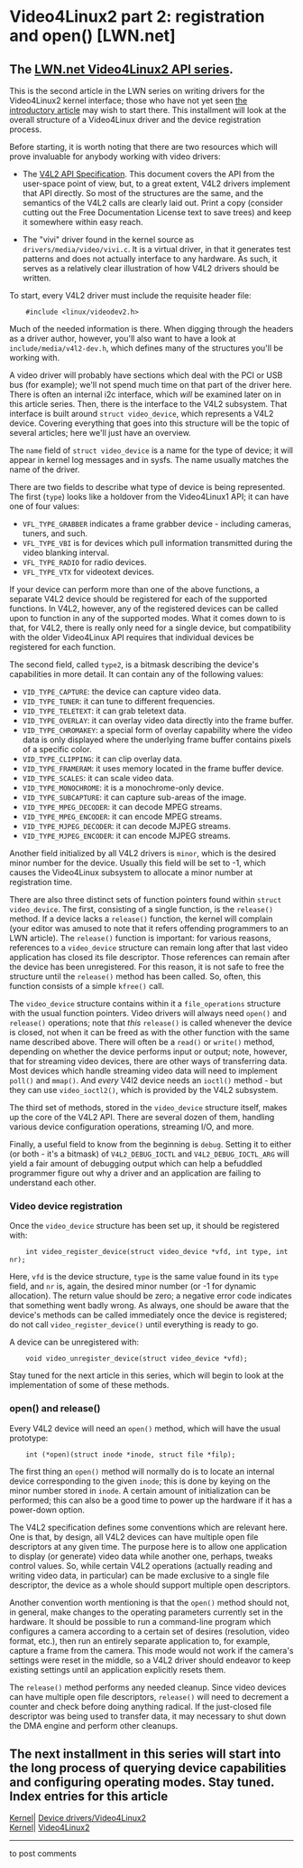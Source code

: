 # Video4Linux2 part 2: registration and open() [LWN.net]

The [LWN.net Video4Linux2 API series](http://lwn.net/Articles/203924/).   
---  
This is the second article in the LWN series on writing drivers for the Video4Linux2 kernel interface; those who have not yet seen [the introductory article](http://lwn.net/Articles/203924/) may wish to start there. This installment will look at the overall structure of a Video4Linux driver and the device registration process. 

Before starting, it is worth noting that there are two resources which will prove invaluable for anybody working with video drivers: 

  * The [V4L2 API Specification](http://v4l2spec.bytesex.org/spec/book1.htm). This document covers the API from the user-space point of view, but, to a great extent, V4L2 drivers implement that API directly. So most of the structures are the same, and the semantics of the V4L2 calls are clearly laid out. Print a copy (consider cutting out the Free Documentation License text to save trees) and keep it somewhere within easy reach. 

  * The "vivi" driver found in the kernel source as `drivers/media/video/vivi.c`. It is a virtual driver, in that it generates test patterns and does not actually interface to any hardware. As such, it serves as a relatively clear illustration of how V4L2 drivers should be written. 




To start, every V4L2 driver must include the requisite header file: 
    
    
        #include <linux/videodev2.h>
    

Much of the needed information is there. When digging through the headers as a driver author, however, you'll also want to have a look at `include/media/v4l2-dev.h`, which defines many of the structures you'll be working with. 

A video driver will probably have sections which deal with the PCI or USB bus (for example); we'll not spend much time on that part of the driver here. There is often an internal i2c interface, which _will_ be examined later on in this article series. Then, there is the interface to the V4L2 subsystem. That interface is built around `struct video_device`, which represents a V4L2 device. Covering everything that goes into this structure will be the topic of several articles; here we'll just have an overview. 

The `name` field of `struct video_device` is a name for the type of device; it will appear in kernel log messages and in sysfs. The name usually matches the name of the driver. 

There are two fields to describe what type of device is being represented. The first (`type`) looks like a holdover from the Video4Linux1 API; it can have one of four values: 

  * `VFL_TYPE_GRABBER` indicates a frame grabber device - including cameras, tuners, and such. 
  * `VFL_TYPE_VBI` is for devices which pull information transmitted during the video blanking interval. 
  * `VFL_TYPE_RADIO` for radio devices. 
  * `VFL_TYPE_VTX` for videotext devices. 



If your device can perform more than one of the above functions, a separate V4L2 device should be registered for each of the supported functions. In V4L2, however, any of the registered devices can be called upon to function in any of the supported modes. What it comes down to is that, for V4L2, there is really only need for a single device, but compatibility with the older Video4Linux API requires that individual devices be registered for each function. 

The second field, called `type2`, is a bitmask describing the device's capabilities in more detail. It can contain any of the following values: 

  * `VID_TYPE_CAPTURE`: the device can capture video data. 
  * `VID_TYPE_TUNER`: it can tune to different frequencies. 
  * `VID_TYPE_TELETEXT`: it can grab teletext data. 
  * `VID_TYPE_OVERLAY`: it can overlay video data directly into the frame buffer. 
  * `VID_TYPE_CHROMAKEY`: a special form of overlay capability where the video data is only displayed where the underlying frame buffer contains pixels of a specific color. 
  * `VID_TYPE_CLIPPING`: it can clip overlay data. 
  * `VID_TYPE_FRAMERAM`: it uses memory located in the frame buffer device. 
  * `VID_TYPE_SCALES`: it can scale video data. 
  * `VID_TYPE_MONOCHROME`: it is a monochrome-only device. 
  * `VID_TYPE_SUBCAPTURE`: it can capture sub-areas of the image. 
  * `VID_TYPE_MPEG_DECODER`: it can decode MPEG streams. 
  * `VID_TYPE_MPEG_ENCODER`: it can encode MPEG streams. 
  * `VID_TYPE_MJPEG_DECODER`: it can decode MJPEG streams. 
  * `VID_TYPE_MJPEG_ENCODER`: it can encode MJPEG streams. 



Another field initialized by all V4L2 drivers is `minor`, which is the desired minor number for the device. Usually this field will be set to -1, which causes the Video4Linux subsystem to allocate a minor number at registration time. 

There are also three distinct sets of function pointers found within `struct video_device`. The first, consisting of a single function, is the `release()` method. If a device lacks a `release()` function, the kernel will complain (your editor was amused to note that it refers offending programmers to an LWN article). The `release()` function is important: for various reasons, references to a `video_device` structure can remain long after that last video application has closed its file descriptor. Those references can remain after the device has been unregistered. For this reason, it is not safe to free the structure until the `release()` method has been called. So, often, this function consists of a simple `kfree()` call. 

The `video_device` structure contains within it a `file_operations` structure with the usual function pointers. Video drivers will always need `open()` and `release()` operations; note that _this_ `release()` is called whenever the device is closed, not when it can be freed as with the other function with the same name described above. There will often be a `read()` or `write()` method, depending on whether the device performs input or output; note, however, that for streaming video devices, there are other ways of transferring data. Most devices which handle streaming video data will need to implement `poll()` and `mmap()`. And _every_ V4l2 device needs an `ioctl()` method - but they can use `video_ioctl2()`, which is provided by the V4L2 subsystem. 

The third set of methods, stored in the `video_device` structure itself, makes up the core of the V4L2 API. There are several dozen of them, handling various device configuration operations, streaming I/O, and more. 

Finally, a useful field to know from the beginning is `debug`. Setting it to either (or both - it's a bitmask) of `V4L2_DEBUG_IOCTL` and `V4L2_DEBUG_IOCTL_ARG` will yield a fair amount of debugging output which can help a befuddled programmer figure out why a driver and an application are failing to understand each other. 

### Video device registration

Once the `video_device` structure has been set up, it should be registered with: 
    
    
        int video_register_device(struct video_device *vfd, int type, int nr);
    

Here, `vfd` is the device structure, `type` is the same value found in its `type` field, and `nr` is, again, the desired minor number (or -1 for dynamic allocation). The return value should be zero; a negative error code indicates that something went badly wrong. As always, one should be aware that the device's methods can be called immediately once the device is registered; do not call `video_register_device()` until everything is ready to go. 

A device can be unregistered with: 
    
    
        void video_unregister_device(struct video_device *vfd);
    

Stay tuned for the next article in this series, which will begin to look at the implementation of some of these methods. 

### open() and release()

Every V4L2 device will need an `open()` method, which will have the usual prototype: 
    
    
        int (*open)(struct inode *inode, struct file *filp);
    

The first thing an `open()` method will normally do is to locate an internal device corresponding to the given `inode`; this is done by keying on the minor number stored in `inode`. A certain amount of initialization can be performed; this can also be a good time to power up the hardware if it has a power-down option. 

The V4L2 specification defines some conventions which are relevant here. One is that, by design, all V4L2 devices can have multiple open file descriptors at any given time. The purpose here is to allow one application to display (or generate) video data while another one, perhaps, tweaks control values. So, while certain V4L2 operations (actually reading and writing video data, in particular) can be made exclusive to a single file descriptor, the device as a whole should support multiple open descriptors. 

Another convention worth mentioning is that the `open()` method should not, in general, make changes to the operating parameters currently set in the hardware. It should be possible to run a command-line program which configures a camera according to a certain set of desires (resolution, video format, etc.), then run an entirely separate application to, for example, capture a frame from the camera. This mode would not work if the camera's settings were reset in the middle, so a V4L2 driver should endeavor to keep existing settings until an application explicitly resets them. 

The `release()` method performs any needed cleanup. Since video devices can have multiple open file descriptors, `release()` will need to decrement a counter and check before doing anything radical. If the just-closed file descriptor was being used to transfer data, it may necessary to shut down the DMA engine and perform other cleanups. 

The next installment in this series will start into the long process of querying device capabilities and configuring operating modes. Stay tuned.  
Index entries for this article  
---  
[Kernel](/Kernel/Index)| [Device drivers/Video4Linux2](/Kernel/Index#Device_drivers-Video4Linux2)  
[Kernel](/Kernel/Index)| [Video4Linux2](/Kernel/Index#Video4Linux2)  
  


* * *

to post comments 
